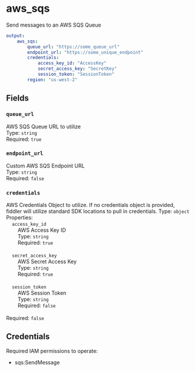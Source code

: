 # aws_sqs
Send messages to an AWS SQS Queue

```yml
output:
    aws_sqs:
        queue_url: "https://some_queue_url"
        endpoint_url: "https://some_unique_endpoint"
        credentials:
            access_key_id: "AccessKey"
            secret_access_key: "SecretKey"
            session_token: "SessionToken"
        region: "us-west-2"
```

## Fields
### `queue_url`
AWS SQS Queue URL to utilize  
Type: `string`  
Required: `true`  

### `endpoint_url`
Custom AWS SQS Endpoint URL  
Type: `string`  
Required: `false`  

### `credentials`
AWS Credentials Object to utilize.  If no credentials object is provided, fiddler will utilize standard SDK locations to pull in credentials.
Type: `object`  
Properties:  
&nbsp;&nbsp;&nbsp;&nbsp;`access_key_id`  
&nbsp;&nbsp;&nbsp;&nbsp;&nbsp;&nbsp;&nbsp;&nbsp;AWS Access Key ID  
&nbsp;&nbsp;&nbsp;&nbsp;&nbsp;&nbsp;&nbsp;&nbsp;Type: `string`  
&nbsp;&nbsp;&nbsp;&nbsp;&nbsp;&nbsp;&nbsp;&nbsp;Required: `true`  
<br>
&nbsp;&nbsp;&nbsp;&nbsp;`secret_access_key`  
&nbsp;&nbsp;&nbsp;&nbsp;&nbsp;&nbsp;&nbsp;&nbsp;AWS Secret Access Key  
&nbsp;&nbsp;&nbsp;&nbsp;&nbsp;&nbsp;&nbsp;&nbsp;Type: `string`  
&nbsp;&nbsp;&nbsp;&nbsp;&nbsp;&nbsp;&nbsp;&nbsp;Required: `true`  
<br>
&nbsp;&nbsp;&nbsp;&nbsp;`session_token`  
&nbsp;&nbsp;&nbsp;&nbsp;&nbsp;&nbsp;&nbsp;&nbsp;AWS Session Token  
&nbsp;&nbsp;&nbsp;&nbsp;&nbsp;&nbsp;&nbsp;&nbsp;Type: `string`  
&nbsp;&nbsp;&nbsp;&nbsp;&nbsp;&nbsp;&nbsp;&nbsp;Required: `false`  
<br>
Required: `false`

## Credentials
Required IAM permissions to operate:  
- sqs:SendMessage